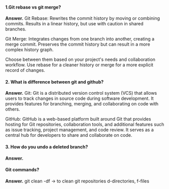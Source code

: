 #### 1.Git rebase vs git merge?
**Answer.** Git Rebase: Rewrites the commit history by moving or combining commits. Results in a linear history, but use with caution in shared branches.

Git Merge: Integrates changes from one branch into another, creating a merge commit. Preserves the commit history but can result in a more complex history graph.

Choose between them based on your project's needs and collaboration workflow. Use rebase for a cleaner history or merge for a more explicit record of changes.

#### 2. What is difference between git and github?
**Answer.** Git: Git is a distributed version control system (VCS) that allows users to track changes in source code during software development. It provides features for branching, merging, and collaborating on code with others.

GitHub: GitHub is a web-based platform built around Git that provides hosting for Git repositories, collaboration tools, and additional features such as issue tracking, project management, and code review. It serves as a central hub for developers to share and collaborate on code.

#### 3. How do you undo a deleted branch?
**Answer.** 

#### Git commands?
**Answer.** git clean -df -> to clean git repositories d-directories, f-files
